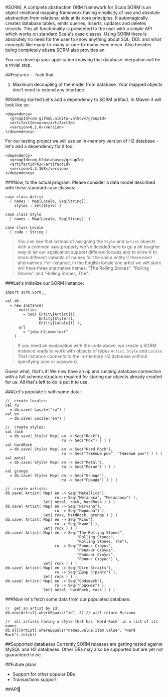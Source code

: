 #SORM. A complete abstraction ORM framework for Scala
SORM is an object-relational mapping framework having simplicity of use and absolute abstraction from relational side at its core principles. It automagically creates database tables, emits queries, inserts, updates and deletes records. This all functionality is presented to the user with a simple API which works on standard Scala's case classes. Using SORM there is absolutely no need for the user to know anything about SQL, DDL and what concepts like many-to-many or one-to-many even mean. Also besides being completely abstra
SORM also provides an 

You can develop your application knowing that database integration will be a trivial step.


##Features -- fuck that
1. Maximum decoupling of the model from database. Your mapped objects don't need to extend any interface

##Getting started
Let's add a dependency to SORM artifact. In Maven it will look like so: 

    <dependency>
      <groupId>com.github.nikita-volkov</groupId>
      <artifactId>sorm</artifactId>
      <version>0.1.0</version>
    </dependency>

For our testing project we will use an in-memory version of H2 database - let's add a dependency for it too:

    <dependency>
      <groupId>com.h2database</groupId>
      <artifactId>h2</artifactId>
      <version>1.3.168</version>
    </dependency>

###Now, to the actual program. 
Please consider a data model described with these standard case classes:

    case class Artist
      ( names : Map[Locale, Seq[String]],
        styles : Set[Style] )

    case class Style
      ( names : Map[Locale, Seq[String]] )

    case class Locale
      ( code : String )

> You can see that instead of assigning the `Style` and `Artist` objects with a common `name` property we've decided here to go a bit tougher way to let our application support different locales and to allow it to store different variants of names for the same entity if there exist alternatives. For instance, in the English locale one artist we will store will have three alternative names: "The Rolling Stones", "Rolling Stones" and "Rolling Stones, The".

###Let's initialize our SORM instance:
  
    import sorm.Sorm._

    val db
      = new Instance(
          entities
            = Seq( Entity[Artist](), 
                   Entity[Style](), 
                   Entity[Locale]() ),
          url
            = "jdbc:h2:mem:test"
        )

> If you need an explanation with the code above, we create a SORM instance ready to work with objects of types `Artist`, `Style` and `Locale`. That instance connects to the in-memory H2 database without specifying user or password.

Guess what, that's it! We now have an up and running database connection with a full schema structure required for storing our objects already created for us. All that's left to do is put it to use. 

###Let's populate it with some data:

    //  create locales:
    val ru
      = db.save( Locale("ru") )
    val en
      = db.save( Locale("en") )

    //  create styles:
    val rock
      = db.save( Style( Map( en -> Seq("Rock"),
                             ru -> Seq("Рок") ) ) )
    val hardRock
      = db.save( Style( Map( en -> Seq("Hard Rock"),
                             ru -> Seq("Тяжёлый рок", "Тяжелый рок") ) ) )
    val metal
      = db.save( Style( Map( en -> Seq("Metal"),
                             ru -> Seq("Метал") ) ) )
    val grunge
      = db.save( Style( Map( en -> Seq("Grunge"),
                             ru -> Seq("Грандж") ) ) )

    //  create artists:
    db.save( Artist( Map( en -> Seq("Metallica"),
                          ru -> Seq("Металика", "Металлика") ),
                     Set( metal, rock, hardRock ) ) )
    db.save( Artist( Map( en -> Seq("Nirvana"),
                          ru -> Seq("Нирвана") ),
                     Set( rock, hardRock, grunge ) ) )
    db.save( Artist( Map( en -> Seq("Kino"),
                          ru -> Seq("Кино") ),
                     Set( rock ) ) )
    db.save( Artist( Map( en -> Seq("The Rolling Stones",
                                    "Rolling Stones",
                                    "Rolling Stones, The"),
                          ru -> Seq("Ролинг Стоунз",
                                    "Роллинг Стоунз",
                                    "Роллинг Стоунс",
                                    "Ролинг Стоунс") ),
                     Set( rock ) ) )
    db.save( Artist( Map( en -> Seq("Dire Straits"),
                          ru -> Seq("Даэр Стрэйтс") ),
                     Set( rock ) ) )
    db.save( Artist( Map( en -> Seq("Godsmack"),
                          ru -> Seq("Годсмэк") ),
                     Set( metal, hardRock, rock ) ) )

###Now let's fetch some data from our populated database:

    //  get an artist by id:
    db.one[Artist].whereEquals("id", 2) // will return Nirvana

    //  all artists having a style that has `Hard Rock` in a list of its names
    db.all[Artist].whereEquals("names.value.item.value", "Hard Rock").fetch()


##Supported databases
Currently SORM releases are getting tested against MySQL and H2 databases. Other DBs may also be supported but are yet not guaranteed to be.

##Future plans
* Support for other popular DBs
* Transactions support

##API
